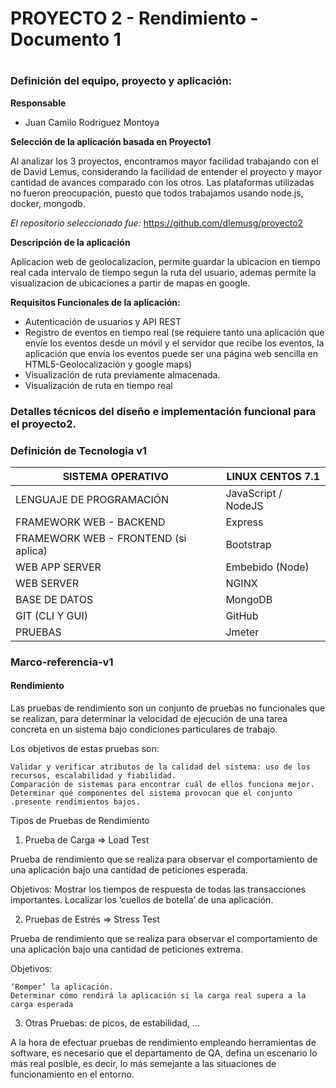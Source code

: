 # PROYECTO 2 - Rendimiento - Documento 1<h1>


### Definición del equipo, proyecto y aplicación:
__Responsable__

* Juan Camilo Rodriguez Montoya

__Selección de la aplicación basada en Proyecto1__

Al analizar los 3 proyectos, encontramos mayor facilidad trabajando con el  de David Lemus, considerando la facilidad de entender el proyecto y mayor cantidad de avances comparado con los otros. Las plataformas utilizadas no fueron preocupación, puesto que todos trabajamos usando node.js, docker, mongodb.

*El repositorio seleccionado fue:* https://github.com/dlemusg/proyecto2

__Descripción de la aplicación__

Aplicacion web de geolocalizacion, permite guardar la ubicacion en tiempo real cada intervalo de tiempo segun la ruta del usuario, ademas permite la visualizacion de ubicaciones a partir de mapas en google.

__Requisitos Funcionales de la aplicación:__

* Autenticación de usuarios y API REST
* Registro de eventos en tiempo real (se requiere tanto una aplicación que envíe los eventos desde un móvil y el servidor que recibe los eventos, la aplicación que envía los eventos puede ser una página web sencilla en HTML5-Geolocalización y google maps)
* Visualización de ruta previamente almacenada.
* Visualización de ruta en tiempo real

### Detalles técnicos del diseño e implementación funcional para el proyecto2.


### Definición de Tecnologia v1
| SISTEMA OPERATIVO | LINUX CENTOS 7.1 |
| --- | --- |
| LENGUAJE DE PROGRAMACIÓN | JavaScript / NodeJS |
| FRAMEWORK WEB - BACKEND | Express |
| FRAMEWORK WEB - FRONTEND (si aplica) | Bootstrap |
| WEB APP SERVER | Embebido (Node) |
| WEB SERVER  | NGINX |
| BASE DE DATOS | MongoDB |
| GIT (CLI Y GUI) | GitHub | 
| PRUEBAS | Jmeter |

### Marco-referencia-v1

#### Rendimiento
Las pruebas de rendimiento son un conjunto de pruebas no funcionales que se realizan, para determinar la velocidad de ejecución de una tarea concreta en un sistema bajo condiciones particulares de trabajo.

Los objetivos de estas pruebas son:

    Validar y verificar atributos de la calidad del sistema: uso de los recursos, escalabilidad y fiabilidad.
    Comparación de sistemas para encontrar cuál de ellos funciona mejor.
    Determinar qué componentes del sistema provocan que el conjunto .presente rendimientos bajos.

Tipos de Pruebas de Rendimiento

1. Prueba de Carga => Load Test

Prueba de rendimiento que se realiza para observar el comportamiento de una aplicación bajo una cantidad de peticiones esperada.

Objetivos:
    Mostrar los tiempos de respuesta de todas las transacciones importantes.
    Localizar los ‘cuellos de botella’ de una aplicación.

2. Pruebas de Estrés => Stress Test

Prueba de rendimiento que se realiza para observar el comportamiento de una aplicación bajo una cantidad de peticiones extrema.

Objetivos:

    ‘Romper’ la aplicación.
    Determinar cómo rendirá la aplicación si la carga real supera a la carga esperada

3.  Otras Pruebas: de picos, de estabilidad, …

A la hora de efectuar pruebas de rendimiento empleando herramientas de software, es necesario que el departamento de QA, defina un escenario lo más real posible, es decir, lo más semejante a las situaciones de funcionamiento en el entorno.